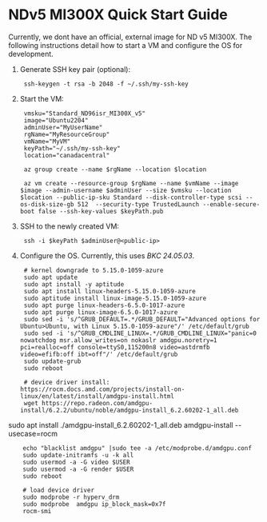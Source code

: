 # NDv5 MI300X Quick Start Guide

Currently, we dont have an official, external image for ND v5 MI300X.  The following instructions detail how to start a VM and configure the OS for development.

1. Generate SSH key pair (optional):

        ssh-keygen -t rsa -b 2048 -f ~/.ssh/my-ssh-key

2. Start the VM:

        vmsku="Standard_ND96isr_MI300X_v5"
        image="Ubuntu2204"
        adminUser="MyUserName"
        rgName="MyResourceGroup"
        vmName="MyVM"
        keyPath="~/.ssh/my-ssh-key"
        location="canadacentral"

        az group create --name $rgName --location $location
        
        az vm create --resource-group $rgName --name $vmName --image $image --admin-username $adminUser --size $vmsku --location $location --public-ip-sku Standard --disk-controller-type scsi --os-disk-size-gb 512  --security-type TrustedLaunch --enable-secure-boot false --ssh-key-values $keyPath.pub

3. SSH to the newly created VM:

        ssh -i $keyPath $adminUser@<public-ip>


4. Configure the OS.  Currently, this uses *BKC 24.05.03*.

        # kernel downgrade to 5.15.0-1059-azure
        sudo apt update
        sudo apt install -y aptitude
        sudo apt install linux-headers-5.15.0-1059-azure
        sudo aptitude install linux-image-5.15.0-1059-azure
        sudo apt purge linux-headers-6.5.0-1017-azure
        sudo apt purge linux-image-6.5.0-1017-azure
        sudo sed -i 's/^GRUB_DEFAULT=.*/GRUB_DEFAULT="Advanced options for Ubuntu>Ubuntu, with Linux 5.15.0-1059-azure"/' /etc/default/grub
        sudo sed -i 's/^GRUB_CMDLINE_LINUX=.*/GRUB_CMDLINE_LINUX="panic=0 nowatchdog msr.allow_writes=on nokaslr amdgpu.noretry=1 pci=realloc=off console=ttyS0,115200n8 video=astdrmfb video=efifb:off ibt=off"/' /etc/default/grub
        sudo update-grub
        sudo reboot
        
        # device driver install: https://rocm.docs.amd.com/projects/install-on-linux/en/latest/install/amdgpu-install.html
        wget https://repo.radeon.com/amdgpu-install/6.2.2/ubuntu/noble/amdgpu-install_6.2.60202-1_all.deb
sudo apt install ./amdgpu-install_6.2.60202-1_all.deb
        amdgpu-install --usecase=rocm
        
        echo "blacklist amdgpu" |sudo tee -a /etc/modprobe.d/amdgpu.conf
        sudo update-initramfs -u -k all
        sudo usermod -a -G video $USER
        sudo usermod -a -G render $USER
        sudo reboot
         
        # load device driver
        sudo modprobe -r hyperv_drm
        sudo modprobe  amdgpu ip_block_mask=0x7f
        rocm-smi
